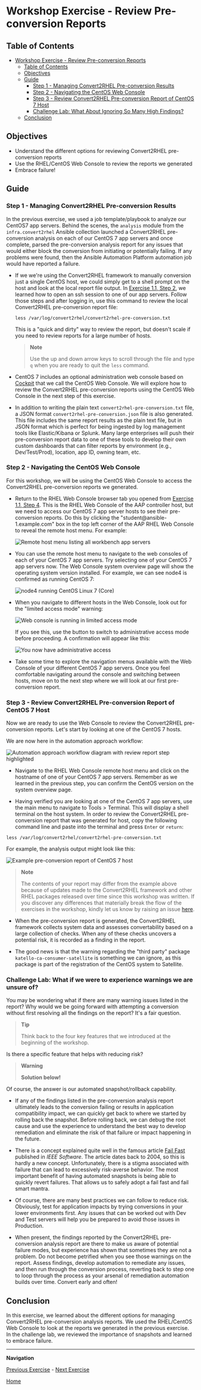 # Workshop Exercise - Review Pre-conversion Reports

## Table of Contents

- [Workshop Exercise - Review Pre-conversion Reports](#workshop-exercise---review-pre-conversion-reports)
  - [Table of Contents](#table-of-contents)
  - [Objectives](#objectives)
  - [Guide](#guide)
    - [Step 1 - Managing Convert2RHEL Pre-conversion Results](#step-1---managing-convert2rhel-pre-conversion-results)
    - [Step 2 - Navigating the CentOS Web Console](#step-2---navigating-the-rhel-web-console)
    - [Step 3 - Review Convert2RHEL Pre-conversion Report of CentOS 7 Host](#step-3---review-convert2rhel-pre-conversion-report-of-centos-7-host)
    - [Challenge Lab: What About Ignoring So Many High Findings?](#challenge-lab-what-about-ignoring-so-many-high-findings)
  - [Conclusion](#conclusion)

## Objectives

* Understand the different options for reviewing Convert2RHEL pre-conversion reports
* Use the RHEL/CentOS Web Console to review the reports we generated
* Embrace failure!

## Guide

### Step 1 - Managing Convert2RHEL Pre-conversion Results

In the previous exercise, we used a job template/playbook to analyze our CentOS7 app servers. Behind the scenes, the `analysis` module from the `infra.convert2rhel` Ansible collection launched a Convert2RHEL pre-conversion analysis on each of our CentOS 7 app servers and once complete, parsed the pre-conversion analysis report for any issues that would either block the conversion from initiating or potentially failing. If any problems were found, then the Ansible Automation Platform automation job would have reported a failure.

- If we we're using the Convert2RHEL framework to manually conversion just a single CentOS host, we could simply get to a shell prompt on the host and look at the local report file output. In [Exercise 1.1, Step 2](../1.1-setup/README.md#step-2---open-a-terminal-session), we learned how to open an ssh session to one of our app servers. Follow those steps and after logging in, use this command to review the local Convert2RHEL pre-conversion report file:

  ```
  less /var/log/convert2rhel/convert2rhel-pre-conversion.txt
  ```

  This is a "quick and dirty" way to review the report, but doesn't scale if you need to review reports for a large number of hosts.

  > **Note**
  >
  > Use the up and down arrow keys to scroll through the file and type `q` when you are ready to quit the `less` command.

- CentOS 7 includes an optional administration web console based on [Cockpit](https://access.redhat.com/documentation/en-us/red_hat_enterprise_linux/8/html-single/managing_systems_using_the_rhel_8_web_console/index#what-is-the-RHEL-web-console_getting-started-with-the-rhel-8-web-console) that we call the CentOS Web Console. We will explore how to review the Convert2RHEL pre-conversion reports using the CentOS Web Console in the next step of this exercise.

- In addition to writing the plain text `convert2rhel-pre-conversion.txt` file, a JSON format `convert2rhel-pre-conversion.json` file is also generated. This file includes the same report results as the plain text file, but in JSON format which is perfect for being ingested by log management tools like Elastic/Kibana or Splunk. Many large enterprises will push their pre-conversion report data to one of these tools to develop their own custom dashboards that can filter reports by environment (e.g., Dev/Test/Prod), location, app ID, owning team, etc. <!-- FIXME: add Splunk example here when https://issues.redhat.com/browse/RIPU-35 gets done. -->

### Step 2 - Navigating the CentOS Web Console

For this workshop, we will be using the CentOS Web Console to access the Convert2RHEL pre-conversion reports we generated.

- Return to the RHEL Web Console browser tab you opened from [Exercise 1.1, Step 4](../1.1-setup/README.md#step-4---access-the-rhel-web-console). This is the RHEL Web Console of the AAP controller host, but we need to access our CentOS 7 app server hosts to see their pre-conversion reports. Do this by clicking the "student&#8203;@&#8203;ansible-1.example.com" box in the top left corner of the AAP RHEL Web Console to reveal the remote host menu. For example:

  ![Remote host menu listing all workbench app servers](images/remote_host_menu_with_pets.png)

- You can use the remote host menu to navigate to the web consoles of each of your CentOS 7 app servers. Try selecting one of your CentOS 7 app servers now. The Web Console system overview page will show the operating system version installed. For example, we can see node4 is confirmed as running CentOS 7:

  ![node4 running CentOS Linux 7 (Core)](images/centos7_os.png)

- When you navigate to different hosts in the Web Console, look out for the "limited access mode" warning:

  ![Web console is running in limited access mode](images/limited_access.svg)

  If you see this, use the button to switch to administrative access mode before proceeding. A confirmation will appear like this:

  ![You now have administrative access](images/administrative_access.svg)

- Take some time to explore the navigation menus available with the Web Console of your different CentOS 7 app servers. Once you feel comfortable navigating around the console and switching between hosts, move on to the next step where we will look at our first pre-conversion report.

### Step 3 - Review Convert2RHEL Pre-conversion Report of CentOS 7 Host

Now we are ready to use the Web Console to review the Convert2RHEL pre-conversion reports. Let's start by looking at one of the CentOS 7 hosts.

We are now here in the automation approach workflow:

![Automation approach workflow diagram with review report step highlighted](images/ripu-workflow-hl-review.svg)

- Navigate to the RHEL Web Console remote host menu and click on the hostname of one of your CentOS 7 app servers. Remember as we learned in the previous step, you can confirm the CentOS version on the system overview page.

- Having verified you are looking at one of the CentOS 7 app servers, use the main menu to navigate to Tools > Terminal. This will display a shell terminal on the host system. In order to review the Convert2RHEL pre-conversion report that was generated for host, copy the following command line and paste into the terminal and press `Enter` or `return`:

```
less /var/log/convert2rhel/convert2rhel-pre-conversion.txt
```

 For example, the analysis output might look like this:

  ![Example pre-conversion report of CentOS 7 host](images/centos7_analysis_output.png)

  > **Note**
  >
  > The contents of your report may differ from the example above because of updates made to the Convert2RHEL framework and other RHEL packages released over time since this workshop was written. If you discover any differences that materially break the flow of the exercises in the workshop, kindly let us know by raising an issue [here](https://github.com/redhat-partner-tech/automated-satellite/issues/new).

- When the pre-conversion report is generated, the Convert2RHEL framework collects system data and assesses convertability based on a large collection of checks. When any of these checks uncovers a potential risk, it is recorded as a finding in the report.

- The good news is that the warning regarding the "third party" package `katello-ca-consumer-satellite` is something we can ignore, as this package is part of the registration of the CentOS system to Satellite.

### Challenge Lab: What if we were to experience warnings we are unsure of?

You may be wondering what if there are many warning issues listed in the report? Why would we be going forward with attempting a conversion without first resolving all the findings on the report? It's a fair question.

> **Tip**
>
> Think back to the four key features that we introduced at the beginning of the workshop.

Is there a specific feature that helps with reducing risk?

> **Warning**
>
> **Solution below\!**

Of course, the answer is our automated snapshot/rollback capability.

- If any of the findings listed in the pre-conversion analysis report ultimately leads to the conversion failing or results in application compatibility impact, we can quickly get back to where we started by rolling back the snapshot. Before rolling back, we can debug the root cause and use the experience to understand the best way to develop remediation and eliminate the risk of that failure or impact happening in the future.

- There is a concept explained quite well in the famous article [Fail Fast](http://www.martinfowler.com/ieeeSoftware/failFast.pdf) published in *IEEE Software*. The article dates back to 2004, so this is hardly a new concept. Unfortunately, there is a stigma associated with failure that can lead to excessively risk-averse behavior. The most important benefit of having automated snapshots is being able to quickly revert failures. That allows us to safely adopt a fail fast and fail smart mantra.

- Of course, there are many best practices we can follow to reduce risk. Obviously, test for application impacts by trying conversions in your lower environments first. Any issues that can be worked out with Dev and Test servers will help you be prepared to avoid those issues in Production.

- When present, the findings reported by the Convert2RHEL pre-conversion analysis report are there to make us aware of potential failure modes, but experience has shown that sometimes they are not a problem. Do not become petrified when you see those warnings on the report. Assess findings, develop automation to remediate any issues, and then run through the conversion process, reverting back to step one to loop through the process as your arsenal of remediation automation builds over time. Convert early and often!

## Conclusion

In this exercise, we learned about the different options for managing Convert2RHEL pre-conversion analysis reports. We used the RHEL/CentOS Web Console to look at the reports we generated in the previous exercise. In the challenge lab, we reviewed the importance of snapshots and learned to embrace failure.

---

**Navigation**

[Previous Exercise](../1.3-analysis/README.md) - [Next Exercise](../2.1-convert/README.md)

[Home](../README.md)
